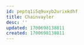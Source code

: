 ```yaml
---
id: peptq1i5q9uxyb2urixkdhf
title: Chainvayler
desc: ''
updated: 1700698138811
created: 1700698138811
---
```

